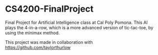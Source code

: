 # CS4200-FinalProject
Final Project for Artificial Intelligence class at Cal Poly Pomona. This AI plays the 4-in-a-row, which is a more advanced version of tic-tac-toe, by using the minimax method.

This project was made in collaboration with https://github.com/taylorthurlow
